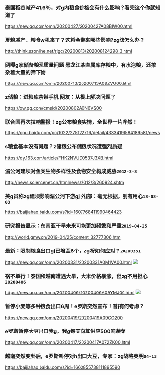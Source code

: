 ### 泰国稻谷减产41.6％，对g内粮食价格会有什么影响？看完这个你就知道了
https://new.qq.com/omn/20200427/20200427A08BIW00.html

### 夏粮减产，粮食w机来了？这将会带来哪些影响?zg该怎么办？
http://think.szonline.net/rjgc/20200813/202008124298_3.html

### 网曝g家储备粮现质量问题 黑龙江某直属库存粮中，有水泡粮，还掺杂着大量的筛下物
https://new.qq.com/omn/20200713/20200713A09ZVU00.html

### z储粮：进粮库禁带手机 网友：从根上解决问题了
https://xw.qq.com/cmsid/20200802A0N6VS00

### 联合国再次拉响警报！zg公布粮食实情，全世界一片哗然！
https://cpu.baidu.com/pc/1022/275122716/detail/43334191584189581/news

### s粮食基本没有问题？z储粮公布储粮状况遭强烈质疑
https://dy.163.com/article/FHK2NVUD0537J3XB.html

### 湄公河建坝对鱼类生物多样性及食物安全构成威胁`2012-3-8`
http://news.sciencenet.cn/htmlnews/2012/3/260924.shtm

### 美g员称zg建坝影响湄公河下游gj 外j部：毫无根据，别有用心`18-08-03`
https://baijiahao.baidu.com/s?id=1607768411990464423

### 研究报告显示：东南亚干旱未来可能更加频繁和严重`2019-04-25`
http://world.gmw.cn/2019-04/25/content_32777306.htm

### 最新：限制粮食出口gj已增至8个，zg将如何应对？`20200331`
https://new.qq.com/omn/20200331/20200331A0M1VA00.html
![](https://inews.gtimg.com/newsapp_bt/0/11516378667/1000)

### 祸不单行！泰国和越南遭遇大旱，大米价格暴涨，但zg不用担心`20200406`
https://new.qq.com/omn/20200406/20200406A09YMJ00.html
![](https://inews.gtimg.com/newsapp_bt/0/11544625330/1000)

### 暂停小麦等多种粮食出口6周！e罗斯突然宣布！普j有何考虑？
https://new.qq.com/omn/20200419/20200419A09CO200

### e罗斯暂停大豆出口我g，我g每天向其供应500吨蔬菜
https://new.qq.com/omn/20200417/20200417A072ZK00.html

### 越南突然变卦后，e罗斯叫停对h出口大豆，专家：zg战略英明`04-13`
https://baijiahao.baidu.com/s?id=1663855738111895590
